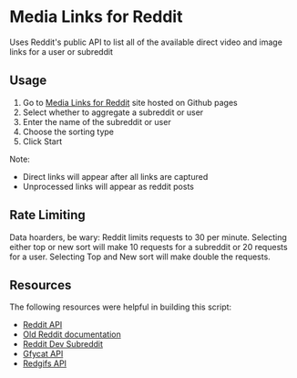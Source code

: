 # Media Links for Reddit
Uses Reddit's public API to list all of the available direct video and image links for a user or subreddit

## Usage
1. Go to [Media Links for Reddit](https://robojafar.github.io/reddit-media-links/) site hosted on Github pages
2. Select whether to aggregate a subreddit or user
3. Enter the name of the subreddit or user
4. Choose the sorting type
5. Click Start

Note: 
- Direct links will appear after all links are captured
- Unprocessed links will appear as reddit posts

## Rate Limiting
Data hoarders, be wary: Reddit limits requests to 30 per minute. 
Selecting either top or new sort will make 10 requests for a subreddit or 20 requests for a user.
Selecting Top and New sort will make double the requests.

## Resources
The following resources were helpful in building this script:
- [Reddit API](https://www.reddit.com/dev/api/)
- [Old Reddit documentation](https://github.com/reddit-archive/reddit/wiki)
- [Reddit Dev Subreddit](https://www.reddit.com/r/redditdev/)
- [Gfycat API](https://developers.gfycat.com/api/#getting-gfycats)
- [Redgifs API](https://github.com/Redgifs/api/wiki)
